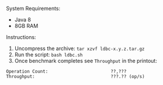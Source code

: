 System Requirements:

  * Java 8
  * 8GB RAM

Instructions:

  1. Uncompress the archive: `tar xzvf ldbc-x.y.z.tar.gz`
  2. Run the script: `bash ldbc.sh`
  3. Once benchmark completes see `Throughput` in the printout:

```
Operation Count:                        ??,???
Throughput:                             ???.?? (op/s)
```
